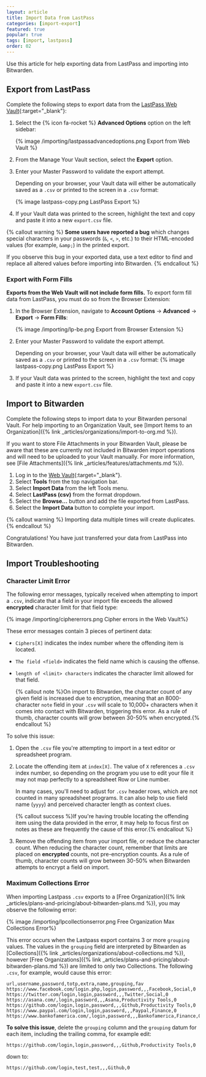 ```yaml
---
layout: article
title: Import Data from LastPass
categories: [import-export]
featured: true
popular: true
tags: [import, lastpass]
order: 02
---
```


Use this article for help exporting data from LastPass and importing into Bitwarden.

## Export from LastPass

Complete the following steps to export data from the [LastPass Web Vault](https://lastpass.com/){:target="\_blank"}:

1. Select the {% icon fa-rocket %} **Advanced Options** option on the left sidebar:

   {% image /importing/lastpassadvancedoptions.png Export from Web Vault %}
2. From the Manage Your Vault section, select the **Export** option.
3. Enter your Master Password to validate the export attempt.

   Depending on your browser, your Vault data will either be automatically saved as a `.csv` or printed to the screen in a `.csv` format:

   {% image lastpass-copy.png LastPass Export %}
4. If your Vault data was printed to the screen, highlight the text and copy and paste it into a new `export.csv` file.

{% callout warning %}
**Some users have reported a bug** which changes special characters in your passwords (`&`, `<`, `>`, etc.) to their HTML-encoded values (for example, `&amp;`) in the printed export.

If you observe this bug in your exported data, use a text editor to find and replace all altered values before importing into Bitwarden.
{% endcallout %}

### Export with Form Fills

**Exports from the Web Vault will not include form fills.** To export form fill data from LastPass, you must do so from the Browser Extension:

1. In the Browser Extension, navigate to **Account Options** &rarr; **Advanced** &rarr; **Export** &rarr; **Form Fills**:

   {% image /importing/lp-be.png Export from Browser Extension %}
2. Enter your Master Password to validate the export attempt.

   Depending on your browser, your Vault data will either be automatically saved as a `.csv` or printed to the screen in a `.csv` format:
   {% image lastpass-copy.png LastPass Export %}
4. If your Vault data was printed to the screen, highlight the text and copy and paste it into a new `export.csv` file.

## Import to Bitwarden

Complete the following steps to import data to your Bitwarden personal Vault. For help importing to an Organization Vault, see [Import Items to an Organization]({% link _articles/organizations/import-to-org.md %}).

If you want to store File Attachments in your Bitwarden Vault, please be aware that these are currently not included in Bitwarden import operations and will need to be uploaded to your Vault manually. For more information, see [File Attachments]({% link _articles/features/attachments.md %}).

1. Log in to the [Web Vault](https://vault.bitwarden.com){:target="\_blank"}.
2. Select **Tools** from the top navigation bar.
3. Select **Import Data** from the left Tools menu.
4. Select **LastPass (csv)** from the format dropdown.
5. Select the **Browse...** button and add the file exported from LastPass.
6. Select the **Import Data** button to complete your import.

{% callout warning %}
Importing data multiple times will create duplicates.
{% endcallout %}

Congratulations! You have just transferred your data from LastPass into Bitwarden.

## Import Troubleshooting

### Character Limit Error

The following error messages, typically received when attempting to import a `.csv`, indicate that a field in your import file exceeds the allowed **encrypted** character limit for that field type:

{% image /importing/ciphererrors.png Cipher errors in the Web Vault%}

These error messages contain 3 pieces of pertinent data:
- `Ciphers[X]` indicates the index number where the offending item is located.
- `The field <field>` indicates the field name which is causing the offense.
- `length of <limit> characters` indicates the character limit allowed for that field.

   {% callout note %}On import to Bitwarden, the character count of any given field is increased due to encryption, meaning that an 8000-character `note` field in your `.csv` will scale to 10,000+ characters when it comes into contact with Bitwarden, triggering this error. As a rule of thumb, character counts will grow between 30-50% when encrypted.{% endcallout %}

To solve this issue:

1. Open the `.csv` file you're attempting to import in a text editor or spreadsheet program.
2. Locate the offending item at `index[X]`. The value of `X` references a `.csv` index number, so depending on the program you use to edit your file it may not map perfectly to a spreadsheet Row or Line number.

    In many cases, you'll need to adjust for `.csv` header rows, which are not counted in many spreadsheet programs. It can also help to use field name (`yyyy`) and perceived character length as context clues.

   {% callout success %}If you're having trouble locating the offending item using the data provided in the error, it may help to focus first on notes as these are frequently the cause of this error.{% endcallout %}
3. Remove the offending item from your import file, or reduce the character count. When reducing the character count, remember that limits are placed on **encrypted** counts, not pre-encryption counts.  As a rule of thumb, character counts will grow between 30-50% when Bitwarden attempts to encrypt a field on import.

### Maximum Collections Error

When importing Lastpass `.csv` exports to a [Free Organization]({% link _articles/plans-and-pricing/about-bitwarden-plans.md %}), you may observe the following error:

{% image /importing/lpcollectionserror.png Free Organization Max Collections Error%}

This error occurs when the Lastpass export contains 3 or more `grouping` values. The values in the `grouping` field are interpreted by Bitwarden as [Collections]({% link _articles/organizations/about-collections.md %}), however [Free Organizations]({% link _articles/plans-and-pricing/about-bitwarden-plans.md %}) are limited to only two Collections. The following `.csv`, for example, would cause this error:

```
url,username,password,totp,extra,name,grouping,fav
https://www.facebook.com/login.php,login,password,,,Facebook,Social,0
https://twitter.com/login,login,password,,,Twitter,Social,0
https://asana.com/,login,password,,,Asana,Productivity Tools,0
https://github.com/login,login,password,,,Github,Productivity Tools,0
https://www.paypal.com/login,login,password,,,Paypal,Finance,0
https://www.bankofamerica.com/,login,password,,,Bankofamerica,Finance,0
```

**To solve this issue**, delete the `grouping` column and the `grouping` datum for each item, including the trailing comma, for example edit:

```
https://github.com/login,login,password,,,Github,Productivity Tools,0
```
down to:
```
https://github.com/login,test,test,,,Github,0
```
